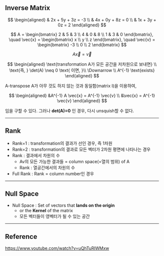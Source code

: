 ## Inverse Matrix

$$
\begin{aligned}
& 2x + 5y + 3z = -3 \\
& 4x + 0y + 8z = 0 \\
& 1x + 3y + 0z = 2
\end{aligned}
$$

$$
A =
\begin{bmatrix}
2 & 5 & 3 \\
4 & 0 & 8 \\
1 & 3 & 0
\end{bmatrix},
\quad
\vec{x} =
\begin{bmatrix}
x \\
y \\
z
\end{bmatrix},
\quad
\vec{v} =
\begin{bmatrix}
-3 \\
0 \\
2
\end{bmatrix}
$$

$$
A \vec{x} = \vec{v}
$$

$$
\begin{aligned}
\text{transformation A가 모든 공간을 저차원으로 보내면} \\
\text{즉, } \det(A) \neq 0 \text{ 이면, }\\
\Downarrow \\
A^{-1} \text{exists}
\end{aligned}
$$

A-transpose A가 아무 것도 하지 않는 것과 동일함(matrix I)을 이용하여,

$$
\begin{aligned}
&A^{-1} A \vec{x} = A^{-1} \vec{v} \\
&\vec{x} = A^{-1} \vec{v}
\end{aligned}
$$

임을 구할 수 있다. 그러나 **det(A)=0** 인 경우, 다시 unsquish할 수 없다.

---

## Rank
- Rank=1 : transformation의 결과가 선인 경우, 즉 1차원
- Rank=2 : transformation의 결과로 모든 벡터가 2차원 평면에 나타나는 경우
- Rank : 결과에서 차원의 수
  - Av의 모든 가능한 결과들 = column space(=열의 범위) of A 
  - Rank : 열공간에서의 차원의 수
- Full Rank : Rank = column number인 경우

---

## Null Space

- Null Space : Set of vectors that **lands on the origin**
  - or the **Kernel** of the matrix
  - 모든 벡터들이 영벡터가 될 수 있는 공간

---

## Reference
https://www.youtube.com/watch?v=uQhTuRlWMxw
